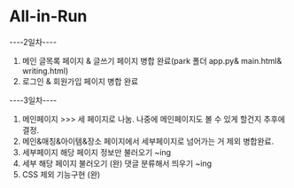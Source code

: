 # All-in-Run
----2일차----
1) 메인 글목록 페이지 & 글쓰기 페이지 병합 완료(park 폴더 app.py& main.html& writing.html)
2) 로그인 & 회원가입 페이지 병합 완료

----3일차----
1) 메인페이지 >>> 세 페이지로 나눔. 나중에 메인페이지도 볼 수 있게 할건지 추후에 결정.
2) 메인&매칭&아이템&장소 페이지에서 세부페이지로 넘어가는 거 제외 병합완료.
3) 세부페이지 해당 페이지 정보만 불러오기 ~ing
4) 세부 해당 페이지 불러오기 (완) 댓글 분류해서 띄우기 ~ing
5) CSS 제외 기능구현 (완) 